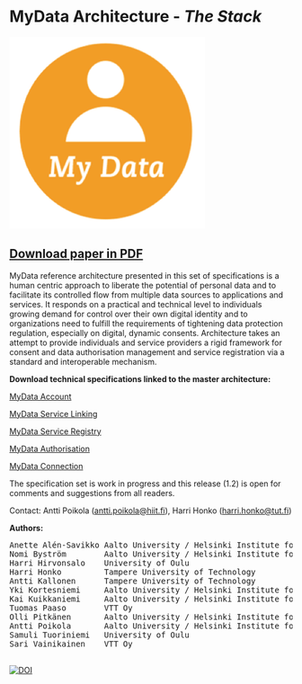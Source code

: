 # MyData Architecture - *The Stack*

![](images/mydata_logo.png)

## [Download paper in PDF](https://github.com/HIIT/mydata-stack/raw/master/stack.pdf)


MyData reference architecture presented in this set of specifications is a human centric approach to liberate the potential of personal data and to facilitate its controlled flow from multiple data sources to applications and services. It responds on a practical and technical level to individuals growing demand for control over their own digital identity and to organizations need to fulfill the requirements of tightening data protection regulation, especially on digital, dynamic consents. Architecture takes an attempt to provide individuals and service providers a rigid framework for consent and data authorisation management and service registration via a standard and interoperable mechanism.

**Download technical specifications linked to the master architecture:**

[MyData Account](https://github.com/HIIT/mydata-stack/blob/master/mydata-account.pdf)

[MyData Service Linking](https://github.com/HIIT/mydata-stack/blob/master/mydata-linking.pdf)

[MyData Service Registry](https://github.com/HIIT/mydata-stack/blob/master/mydata-registry.pdf)

[MyData Authorisation](https://github.com/HIIT/mydata-stack/blob/master/mydata-data-authz.pdf)

[MyData Connection](https://github.com/HIIT/mydata-stack/blob/master/mydata-dconnection.pdf)


The specification set is work in progress and this release (1.2) is open for comments and suggestions from all readers.


Contact: Antti Poikola (antti.poikola@hiit.fi), Harri Honko (harri.honko@tut.fi)


**Authors:**
<pre>
Anette Alén-Savikko Aalto University / Helsinki Institute for Information Technology HIIT
Nomi Byström        Aalto University / Helsinki Institute for Information Technology HIIT
Harri Hirvonsalo    University of Oulu
Harri Honko         Tampere University of Technology
Antti Kallonen      Tampere University of Technology
Yki Kortesniemi     Aalto University / Helsinki Institute for Information Technology HIIT
Kai Kuikkaniemi     Aalto University / Helsinki Institute for Information Technology HIIT
Tuomas Paaso        VTT Oy
Olli Pitkänen       Aalto University / Helsinki Institute for Information Technology HIIT
Antti Poikola       Aalto University / Helsinki Institute for Information Technology HIIT
Samuli Tuoriniemi   University of Oulu
Sari Vainikainen    VTT Oy

</pre>



[![DOI](https://zenodo.org/badge/985/HIIT/mydata-stack.svg)](http://dx.doi.org/10.5281/zenodo.17628)
